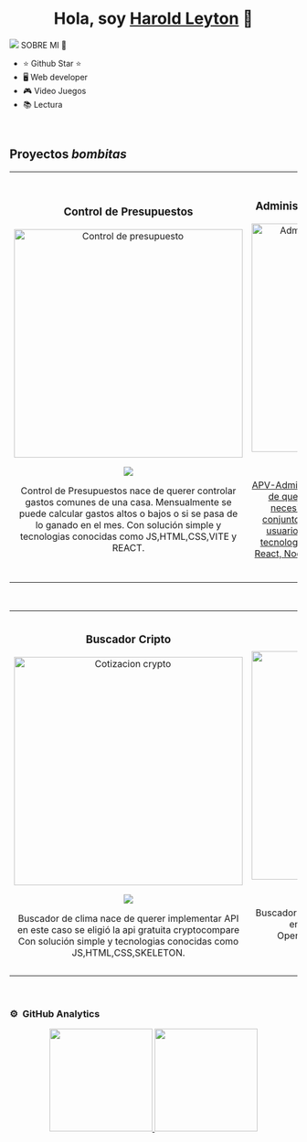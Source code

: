 <div align="center">
<h1 align="center">Hola, soy <a href="https://aristi.dev">Harold Leyton</a> 👋</h1>
</div>
<img src="https://github.com/Hrldltn/Hrldltn/assets/109939979/18a10549-9b46-4da5-b5ca-cf3f5fbf28f6">
SOBRE MI 🎈

- ⭐ Github Star ⭐ 
- 🖥  Web developer
- 🎮 Video Juegos
- 📚 Lectura

<br>

## Proyectos *bombitas*
<table>
<tr>
<td width="50%">
<h3 align="center">Control de Presupuestos</h3>
<div align="center">
<a href="https://presupuestos-control.netlify.app" target="_blank"><img src="https://github.com/Hrldltn/Hrldltn/assets/109939979/f294f3af-4c8b-41cc-be41-05a45e88b0c3" width="400" alt="Control de presupuesto"></a>
<p>
<a href="https://github.com/Hrldltn/Control-Presupuesto" target="_blank">
<img src="https://img.shields.io/badge/CÓDIGO-ff9?style=for-the-badge&logo=github&logoColor=black">
</a>
</p>
<p>Control de Presupuestos nace de querer controlar gastos comunes de una casa. Mensualmente se puede calcular gastos altos o bajos o si se pasa de lo ganado en el mes. Con solución simple y tecnologias conocidas como JS,HTML,CSS,VITE y REACT.</p>
</div>
                                                                                      
</td>

<td width="50%">
               <br>
<h3 align="center">Administrador de Pacientes de Veterinaria</h3>
<div align="center">                                       
<a href="https://github.com/ArisGuimera/SimpleAndroidMVVM" target="_blank"><img src="https://github.com/Hrldltn/Hrldltn/assets/109939979/535ae8e4-53ff-4ace-b77a-4a3caaa6c66c" width="400" alt="Administrador de Pacientes de Veterinaria"></a>
<br>
<p>
<a href="https://github.com/Hrldltn/APP_APV_frontend" target="_blank">
<img src="https://img.shields.io/badge/C%C3%93DIGO-80ffaa?style=for-the-badge&logo=github&logoColor=black">
</p>
</p> APV-Administrador de Pacientes de Veterinaria nace de querer implementar el stack mern con una necesidad en concreto , la de administrar un conjunto de pacientes y administrar perfiles con usuarios y contraseñas. Con solución simple y tecnologias conocidas como: Mongodb, Express, React, Nodejs, Taildwind. ###End GRACIAS por leer y por tu tiempo.</p>
</div>                                                             
</table>                                                                                 
</div>
<br>

<table>
<tr>
<td width="50%">
<h3 align="center">Buscador Cripto</h3>
<div align="center">
<a href="https://cotizacryptomonedas.netlify.app/" target="_blank"><img src="https://github.com/Hrldltn/Hrldltn/assets/109939979/d083d824-6a5e-4f9e-a462-847c89bed726" width="400" alt="Cotizacion crypto"></a>
<p>
<a href="https://github.com/Hrldltn/BuscadorCrypto" target="_blank">
<img src="https://img.shields.io/badge/CÓDIGO-ff9?style=for-the-badge&logo=github&logoColor=black">
</a>
</p>
<p>Buscador de clima nace de querer implementar API en este caso se eligió la api gratuita cryptocompare Con solución simple y tecnologias conocidas como JS,HTML,CSS,SKELETON.</p>
</div>
                                                                                      
</td>       

<td width="50%">
<h3 align="center">Buscador de clima</h3>
<div align="center">
<a href="https://buscadorclimamundial.netlify.app/" target="_blank"><img src="https://github.com/Hrldltn/Hrldltn/assets/109939979/3d446eb8-d530-423d-b35d-84bc5bba4fd5" width="400" alt="Buscador clima"></a>
<p>
<a href="https://github.com/Hrldltn/BuscadorClima" target="_blank">
<img src="https://img.shields.io/badge/C%C3%93DIGO-cfaae0?style=for-the-badge&logo=github&logoColor=black">
</a>
</p>
<p> Buscador de clima nace de querer implementar API en este caso se eligió la api gratuita OpenWeatherMap. Con solución simple y tecnologias conocidas como JS,HTML,CSS,TAILWIND.</p>
</div>
                                                                                      
</td>  
</table>                                                                                 
</div>
<br>

### ⚙️ &nbsp;GitHub Analytics

<p align="center">
<a href="https://github.com/ArisGuimera">
  <img height="180em" src="https://github-readme-stats-eight-theta.vercel.app/api?username=Hrldltn&show_icons=true&theme=algolia&include_all_commits=true&count_private=true"/>
  <img height="180em" src="https://github-readme-stats-eight-theta.vercel.app/api/top-langs/?username=Hrldltn&layout=compact&langs_count=8&theme=algolia"/>
</a>
</p>

